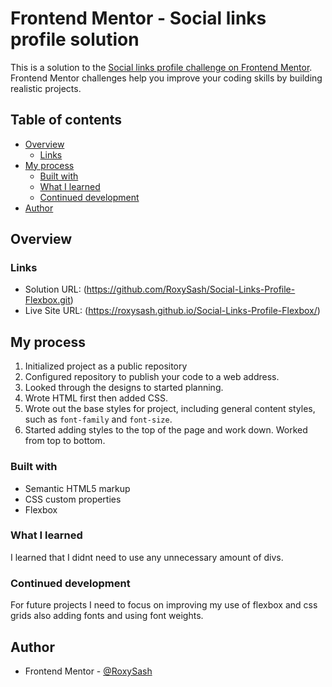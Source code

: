 # Frontend Mentor - Social links profile solution

This is a solution to the [Social links profile challenge on Frontend Mentor](https://www.frontendmentor.io/challenges/social-links-profile-UG32l9m6dQ). Frontend Mentor challenges help you improve your coding skills by building realistic projects. 

## Table of contents

- [Overview](#overview)
  - [Links](#links)
- [My process](#my-process)
  - [Built with](#built-with)
  - [What I learned](#what-i-learned)
  - [Continued development](#continued-development)
- [Author](#author)


## Overview



### Links

- Solution URL: (https://github.com/RoxySash/Social-Links-Profile-Flexbox.git)
- Live Site URL: (https://roxysash.github.io/Social-Links-Profile-Flexbox/)

## My process

1. Initialized project as a public repository 
2. Configured repository to publish your code to a web address. 
3. Looked through the designs to started planning. 
4. Wrote HTML first then added CSS.
5. Wrote out the base styles for project, including general content styles, such as `font-family` and `font-size`.
6. Started adding styles to the top of the page and work down. Worked from top to bottom.

### Built with

- Semantic HTML5 markup
- CSS custom properties
- Flexbox




### What I learned

I learned that I didnt need to use any unnecessary amount of divs.



### Continued development

For future projects I need to focus on improving my use of flexbox and css grids also adding fonts and using font weights.


## Author


- Frontend Mentor - [@RoxySash](https://www.frontendmentor.io/profile/RoxySash)



